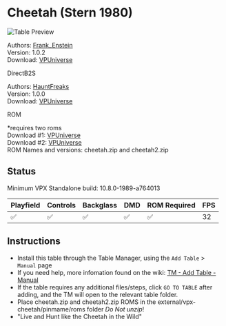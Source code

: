 # Cheetah (Stern 1980)

![Table Preview](../../images/vpx-cheetah-preview.jpg)

Authors: [Frank_Enstein](https://vpuniverse.com/profile/57481-frank_enstein/)  
Version: 1.0.2  
Download: [VPUniverse](https://vpuniverse.com/files/file/21223-cheetah-stern-1980/)

DirectB2S

Authors: [HauntFreaks](https://vpuniverse.com/profile/5216-hauntfreaks/)  
Version: 1.0.0  
Download: [VPUniverse](https://vpuniverse.com/files/file/21230-cheetah-stern-1980-b2s/)

ROM

*requires two roms  
Download #1: [VPUniverse](https://vpuniverse.com/files/file/1661-cheetahzip/)  
Download #2: [VPUniverse](https://vpuniverse.com/files/file/450-cheetah2zip/)  
ROM Names and versions: cheetah.zip and cheetah2.zip

## Status 

Minimum VPX Standalone build: 10.8.0-1989-a764013

| Playfield | Controls | Backglass | DMD | ROM Required | FPS | 
|-----------|----------|-----------|-----|--------------|-----|
| :white_check_mark: | :white_check_mark: | :white_check_mark: | :white_check_mark: | :white_check_mark: | 32 |

## Instructions

- Install this table through the Table Manager, using the `Add Table` > `Manual` page
- If you need help, more infomation found on the wiki: [TM - Add Table - Manual](https://github.com/LegendsUnchained/vpx-standalone-alp4k/wiki/%5B04%5D-%F0%9F%A7%A1-TM-%E2%80%90-Other-Features#add-table---manual)
- If the table requires any additional files/steps, click `GO TO TABLE` after adding, and the TM will open to the relevant table folder.
- Place cheetah.zip and cheetah2.zip ROMS in the external/vpx-cheetah/pinmame/roms folder *Do Not unzip*!
- "Live and Hunt like the Cheetah in the Wild"

